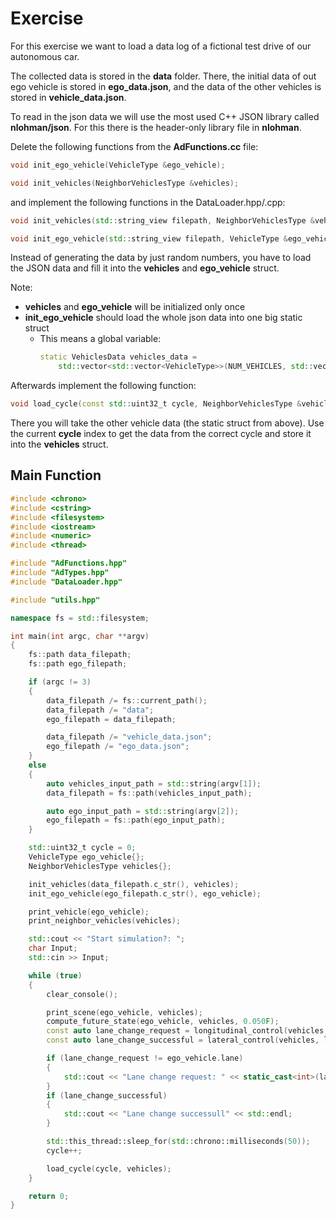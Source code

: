 # Exercise

For this exercise we want to load a data log of a fictional test drive of our autonomous car.

The collected data is stored in the **data** folder.
There, the initial data of out ego vehicle is stored in **ego_data.json**, and the data of the other vehicles is stored in **vehicle_data.json**.

To read in the json data we will use the most used C++ JSON library called **nlohman/json**. For this there is the header-only library file in **nlohman**.

Delete the following functions from the **AdFunctions.cc** file:

```cpp
void init_ego_vehicle(VehicleType &ego_vehicle);

void init_vehicles(NeighborVehiclesType &vehicles);
```

and implement the following functions in the DataLoader.hpp/.cpp:

```cpp
void init_vehicles(std::string_view filepath, NeighborVehiclesType &vehicles);

void init_ego_vehicle(std::string_view filepath, VehicleType &ego_vehicle);
```

Instead of generating the data by just random numbers, you have to load the JSON data and fill it into the **vehicles** and **ego_vehicle** struct.

Note:

- **vehicles** and **ego_vehicle** will be initialized only once
- **init_ego_vehicle** should load the whole json data into one big static struct
  - This means a global variable:
    ```cpp
    static VehiclesData vehicles_data =
        std::vector<std::vector<VehicleType>>(NUM_VEHICLES, std::vector<VehicleType>(NUM_ITERATIONS));
    ```

Afterwards implement the following function:

```cpp
void load_cycle(const std::uint32_t cycle, NeighborVehiclesType &vehicles);
```

There you will take the other vehicle data (the static struct from above).
Use the current **cycle** index to get the data from the correct cycle and store it into the **vehicles** struct.

## Main Function

```cpp
#include <chrono>
#include <cstring>
#include <filesystem>
#include <iostream>
#include <numeric>
#include <thread>

#include "AdFunctions.hpp"
#include "AdTypes.hpp"
#include "DataLoader.hpp"

#include "utils.hpp"

namespace fs = std::filesystem;

int main(int argc, char **argv)
{
    fs::path data_filepath;
    fs::path ego_filepath;

    if (argc != 3)
    {
        data_filepath /= fs::current_path();
        data_filepath /= "data";
        ego_filepath = data_filepath;

        data_filepath /= "vehicle_data.json";
        ego_filepath /= "ego_data.json";
    }
    else
    {
        auto vehicles_input_path = std::string(argv[1]);
        data_filepath = fs::path(vehicles_input_path);

        auto ego_input_path = std::string(argv[2]);
        ego_filepath = fs::path(ego_input_path);
    }

    std::uint32_t cycle = 0;
    VehicleType ego_vehicle{};
    NeighborVehiclesType vehicles{};

    init_vehicles(data_filepath.c_str(), vehicles);
    init_ego_vehicle(ego_filepath.c_str(), ego_vehicle);

    print_vehicle(ego_vehicle);
    print_neighbor_vehicles(vehicles);

    std::cout << "Start simulation?: ";
    char Input;
    std::cin >> Input;

    while (true)
    {
        clear_console();

        print_scene(ego_vehicle, vehicles);
        compute_future_state(ego_vehicle, vehicles, 0.050F);
        const auto lane_change_request = longitudinal_control(vehicles, ego_vehicle);
        const auto lane_change_successful = lateral_control(vehicles, lane_change_request, ego_vehicle);

        if (lane_change_request != ego_vehicle.lane)
        {
            std::cout << "Lane change request: " << static_cast<int>(lane_change_request) << std::endl;
        }
        if (lane_change_successful)
        {
            std::cout << "Lane change successull" << std::endl;
        }

        std::this_thread::sleep_for(std::chrono::milliseconds(50));
        cycle++;

        load_cycle(cycle, vehicles);
    }

    return 0;
}
```
